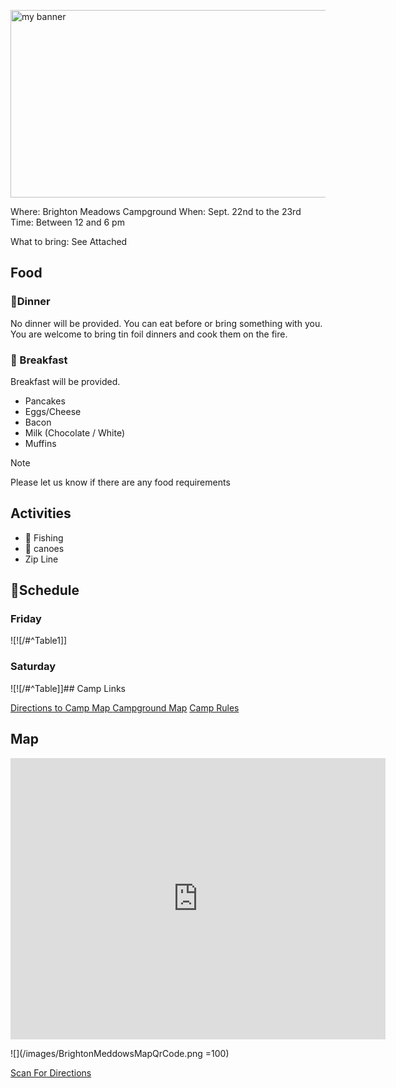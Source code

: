 <p align=”center”>
<img width="800" height="300" src="https://api-camping.churchofjesuschrist.org/api/property/561118/photos/2757/content/idd_B0930F68-0000-CB19-B062-F5582C34529C" alt="my banner">
</p>

Where: Brighton Meadows Campground 
When: Sept. 22nd to the 23rd
Time:  Between 12 and 6 pm

What to bring:  See Attached

## Food
### 🍔Dinner
No dinner will be provided.  You can eat before or bring something with you.  You are welcome to bring tin foil dinners and cook them on the fire.

### 🥞 Breakfast 
Breakfast will be provided.
- Pancakes
- Eggs/Cheese
- Bacon
- Milk (Chocolate / White)
- Muffins

> [!Note]
> Please let us know if there are any food requirements
## Activities 

- 🎣 Fishing
- 🛶 canoes
- Zip Line 

## 📆Schedule

### Friday
![![/#^Table1]]
### Saturday
![![/#^Table]]## Camp Links

[Directions to Camp Map ](https://api-camping.churchofjesuschrist.org/api/property/561118/documents/93/content/idd_B0401567-0000-C01C-A48A-BE1C05896EFA)
[Campground Map](https://api-camping.churchofjesuschrist.org/api/property/561118/documents/94/content/idd_B0401567-0000-C012-BA3B-333008DEDCA1)
[Camp Rules](https://api-camping.churchofjesuschrist.org/api/property/561118/documents/1625/content/idd_60B23B6D-0000-C416-8474-923CEAA862E6)
## Map

<iframe src="https://www.google.com/maps/embed?pb=!1m18!1m12!1m3!1d3019.1994947323087!2d-111.48118202432134!3d40.82358157137702!2m3!1f0!2f0!3f0!3m2!1i1024!2i768!4f13.1!3m3!1m2!1s0x8752414c5b1ff093%3A0xcb7b73b9d16e733e!2sBrighton%20Meadows%20Campground!5e0!3m2!1sen!2sus!4v1694375084543!5m2!1sen!2sus" width="600" height="450" style="border:0;" allowfullscreen="" loading="lazy" referrerpolicy="no-referrer-when-downgrade"></iframe>

![](/images/BrightonMeddowsMapQrCode.png =100)

[Scan For Directions](https://goo.gl/maps/3Bam8RPXoV1pknUcA)

